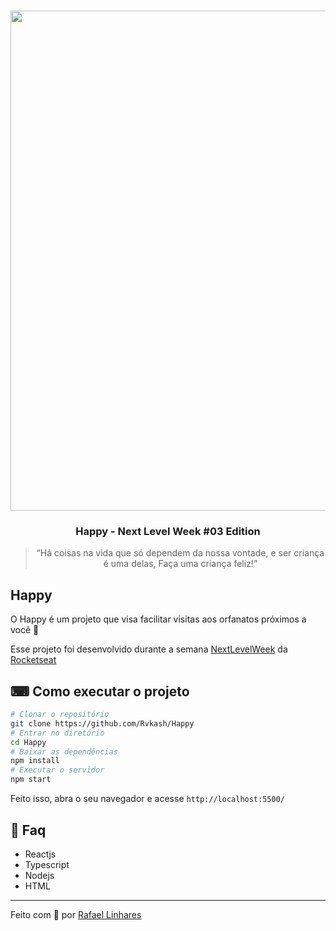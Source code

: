 <h1 align="center">
    <img src="https://i.ibb.co/MNVn33d/v2.png" width="800px" />
</h1>


<h3 align="center">
  Happy - Next Level Week #03 Edition
</h3>


<blockquote align="center">“Há coisas na vida que só dependem da nossa vontade, e ser criança é uma delas, Faça uma criança feliz!”</blockquote>

## Happy

O Happy é um projeto que visa facilitar visitas aos orfanatos próximos a você :blue_heart:

Esse projeto foi desenvolvido durante a semana [NextLevelWeek](https://nextlevelweek.com/inscricao/3) da [Rocketseat](github.com/Rocketseat)



## ⌨ Como executar o projeto
```bash
# Clonar o repositório
git clone https://github.com/Rvkash/Happy
# Entrar no diretório
cd Happy
# Baixar as dependências
npm install
# Executar o servidor
npm start
```
Feito isso, abra o seu navegador e acesse `http://localhost:5500/`


## :email: Faq
- Reactjs
- Typescript
- Nodejs
- HTML

    
---------------------------------------------------------------------------------------------------------------------------------------------------------------

Feito com :blue_heart: por [Rafael Linhares](https://www.linkedin.com/in/rafael-linhares-js/)
